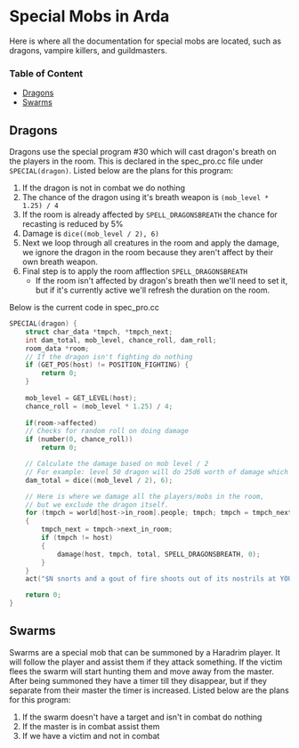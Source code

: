 # Special Mobs in Arda

Here is where all the documentation for special mobs are located, such as dragons, vampire killers, and guildmasters.

### Table of Content
* [Dragons](#dragons)
* [Swarms](#swarms)

## Dragons
Dragons use the special program #30 which will cast dragon's breath on the players in the room. This is declared in the spec_pro.cc file under ```SPECIAL(dragon)```. Listed below are the plans for this program:
1. If the dragon is not in combat we do nothing
1. The chance of the dragon using it's breath weapon is ```(mob_level * 1.25) / 4```
1. If the room is already affected by ```SPELL_DRAGONSBREATH``` the chance for recasting is reduced by 5%
1. Damage is ```dice((mob_level / 2), 6)```
1. Next we loop through all creatures in the room and apply the damage, we ignore the dragon in the room because they aren't affect by their own breath weapon.
1. Final step is to apply the room afflection ```SPELL_DRAGONSBREATH```
    * If the room isn't affected by dragon's breath then we'll need to set it, but if it's currently active we'll refresh the duration on the room.
    
Below is the current code in spec_pro.cc
```c++
SPECIAL(dragon) {
	struct char_data *tmpch, *tmpch_next;
	int dam_total, mob_level, chance_roll, dam_roll;
	room_data *room;
	// If the dragon isn't fighting do nothing
	if (GET_POS(host) != POSITION_FIGHTING) {
		return 0;
	}
	
	mob_level = GET_LEVEL(host);
	chance_roll = (mob_level * 1.25) / 4;
	
	if(room->affected)
	// Checks for random roll on doing damage
	if (number(0, chance_roll))
		return 0;

	// Calculate the damage based on mob level / 2
	// For example: level 50 dragon will do 25d6 worth of damage which comes out to min: 25 and max: 150
	dam_total = dice((mob_level / 2), 6);

	// Here is where we damage all the players/mobs in the room,
	// but we exclude the dragon itself.
	for (tmpch = world[host->in_room].people; tmpch; tmpch = tmpch_next)
	{
		tmpch_next = tmpch->next_in_room;
		if (tmpch != host)
		{
			damage(host, tmpch, total, SPELL_DRAGONSBREATH, 0);
		}
	}
	act("$N snorts and a gout of fire shoots out of its nostrils at YOU!", FALSE, host, 0, host, TO_ROOM);

	return 0;
}
```
## Swarms
Swarms are a special mob that can be summoned by a Haradrim player. It will follow the player and assist them if they attack something. If the victim flees the swarm will start hunting them and move away from the master. After being summoned they have a timer till they disappear, but if they separate from their master the timer is increased. Listed below are the plans for this program:
1. If the swarm doesn't have a target and isn't in combat do nothing
1. If the master is in combat assist them
1. If we have a victim and not in combat